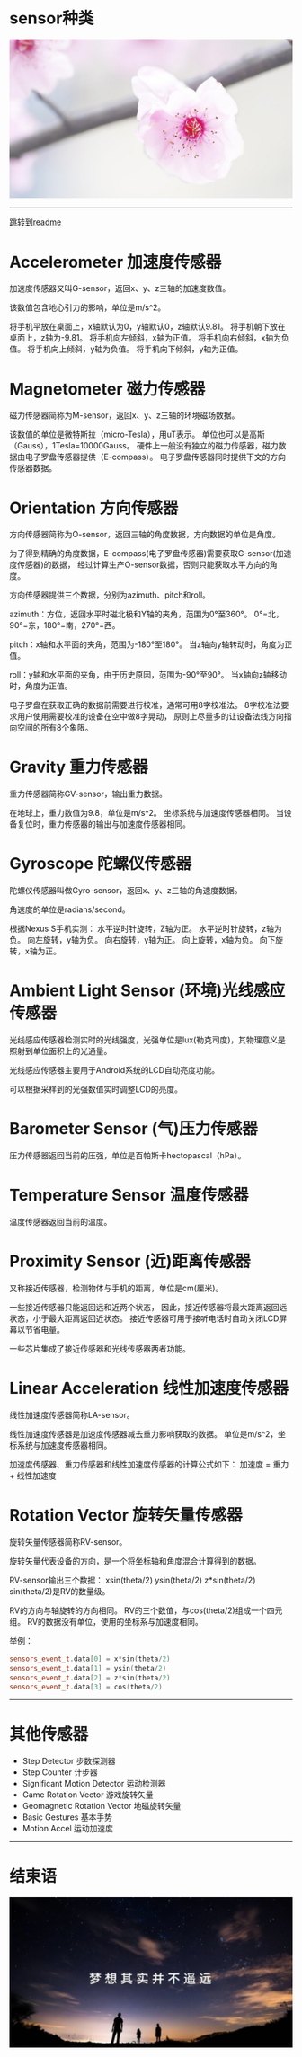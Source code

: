 # sensor种类

<img src="../flower/flower_p28.png">

---

[跳转到readme](https://github.com/hfreeman2008/android_core_framework/blob/main/README-CN.md)


# Accelerometer 加速度传感器
加速度传感器又叫G-sensor，返回x、y、z三轴的加速度数值。

该数值包含地心引力的影响，单位是m/s^2。

将手机平放在桌面上，x轴默认为0，y轴默认0，z轴默认9.81。 将手机朝下放在桌面上，z轴为-9.81。 将手机向左倾斜，x轴为正值。 将手机向右倾斜，x轴为负值。 将手机向上倾斜，y轴为负值。 将手机向下倾斜，y轴为正值。

# Magnetometer 磁力传感器

磁力传感器简称为M-sensor，返回x、y、z三轴的环境磁场数据。

该数值的单位是微特斯拉（micro-Tesla），用uT表示。 单位也可以是高斯（Gauss），1Tesla=10000Gauss。 硬件上一般没有独立的磁力传感器，磁力数据由电子罗盘传感器提供（E-compass）。
电子罗盘传感器同时提供下文的方向传感器数据。

# Orientation 方向传感器

方向传感器简称为O-sensor，返回三轴的角度数据，方向数据的单位是角度。

为了得到精确的角度数据，E-compass(电子罗盘传感器)需要获取G-sensor(加速度传感器)的数据， 经过计算生产O-sensor数据，否则只能获取水平方向的角度。

方向传感器提供三个数据，分别为azimuth、pitch和roll。

azimuth：方位，返回水平时磁北极和Y轴的夹角，范围为0°至360°。 0°=北，90°=东，180°=南，270°=西。

pitch：x轴和水平面的夹角，范围为-180°至180°。 当z轴向y轴转动时，角度为正值。

roll：y轴和水平面的夹角，由于历史原因，范围为-90°至90°。 当x轴向z轴移动时，角度为正值。

电子罗盘在获取正确的数据前需要进行校准，通常可用8字校准法。 8字校准法要求用户使用需要校准的设备在空中做8字晃动， 原则上尽量多的让设备法线方向指向空间的所有8个象限。

# Gravity 重力传感器

重力传感器简称GV-sensor，输出重力数据。

在地球上，重力数值为9.8，单位是m/s^2。 坐标系统与加速度传感器相同。 当设备复位时，重力传感器的输出与加速度传感器相同。

# Gyroscope 陀螺仪传感器

陀螺仪传感器叫做Gyro-sensor，返回x、y、z三轴的角速度数据。

角速度的单位是radians/second。

根据Nexus S手机实测： 水平逆时针旋转，Z轴为正。 水平逆时针旋转，z轴为负。 向左旋转，y轴为负。 向右旋转，y轴为正。 向上旋转，x轴为负。 向下旋转，x轴为正。

# Ambient Light Sensor (环境)光线感应传感器
光线感应传感器检测实时的光线强度，光强单位是lux(勒克司度)，其物理意义是照射到单位面积上的光通量。

光线感应传感器主要用于Android系统的LCD自动亮度功能。

可以根据采样到的光强数值实时调整LCD的亮度。

# Barometer Sensor (气)压力传感器
压力传感器返回当前的压强，单位是百帕斯卡hectopascal（hPa）。

# Temperature Sensor 温度传感器
温度传感器返回当前的温度。

# Proximity Sensor (近)距离传感器
又称接近传感器，检测物体与手机的距离，单位是cm(厘米)。

一些接近传感器只能返回远和近两个状态， 因此，接近传感器将最大距离返回远状态，小于最大距离返回近状态。 接近传感器可用于接听电话时自动关闭LCD屏幕以节省电量。

一些芯片集成了接近传感器和光线传感器两者功能。

# Linear Acceleration 线性加速度传感器
线性加速度传感器简称LA-sensor。

线性加速度传感器是加速度传感器减去重力影响获取的数据。 单位是m/s^2，坐标系统与加速度传感器相同。

加速度传感器、重力传感器和线性加速度传感器的计算公式如下： 加速度 = 重力 + 线性加速度

# Rotation Vector 旋转矢量传感器
旋转矢量传感器简称RV-sensor。

旋转矢量代表设备的方向，是一个将坐标轴和角度混合计算得到的数据。

RV-sensor输出三个数据： xsin(theta/2) ysin(theta/2) z*sin(theta/2) sin(theta/2)是RV的数量级。

RV的方向与轴旋转的方向相同。 RV的三个数值，与cos(theta/2)组成一个四元组。 RV的数据没有单位，使用的坐标系与加速度相同。

举例：

```cpp
sensors_event_t.data[0] = x*sin(theta/2)
sensors_event_t.data[1] = ysin(theta/2)
sensors_event_t.data[2] = z*sin(theta/2)
sensors_event_t.data[3] = cos(theta/2)
```

---

# 其他传感器

- Step Detector 步数探测器
- Step Counter 计步器
- Significant Motion Detector 运动检测器
- Game Rotation Vector 游戏旋转矢量
- Geomagnetic Rotation Vector 地磁旋转矢量
- Basic Gestures 基本手势
- Motion Accel 运动加速度

---

# 结束语

<img src="../Images/end_001.png">